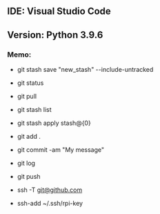 ## IDE: Visual Studio Code

## Version: Python 3.9.6

### Memo:

- git stash save "new_stash" --include-untracked
- git status
- git pull
- git stash list
- git stash apply stash@{0}
- git add .
- git commit -am "My message"
- git log
- git push

- ssh -T git@github.com
- ssh-add ~/.ssh/rpi-key
